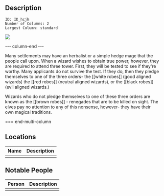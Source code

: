 ## Description

```start-multi-column
ID: ID_hcjh
Number of Columns: 2
Largest Column: standard
```

![](https://s3.amazonaws.com/files.d20.io/images/267305944/eD-kI3AMJtkkWwPhJtBK7w/med.jpg?1643233479)

--- column-end ---

Many settlements may have an herbalist or a simple hedge mage that the people call upon. When a wizard wishes to obtain true power, however, they are required to attend three tower. First, they will be tested to see if they're worthy. Many applicants do not survive the test. If they do, then they pledge themselves to one of the three orders- the [[white robes]] (good aligned wizards) the [[red robes]] (neutral aligned wizards), or the [[black robes]] (evil aligned wizards.)

Wizards who do not pledge themselves to one of these three orders are known as the [[brown robes]] - renegades that are to be killed on sight. The elves pay no attention to any of this nonsense, however- they have their own magical traditions.


=== end-multi-column

## Locations
| Name | Description |
| ---- | ----------- |
|      |             |

## Notable People
| Person | Description |
| ------ | ----------- |
|        |             |